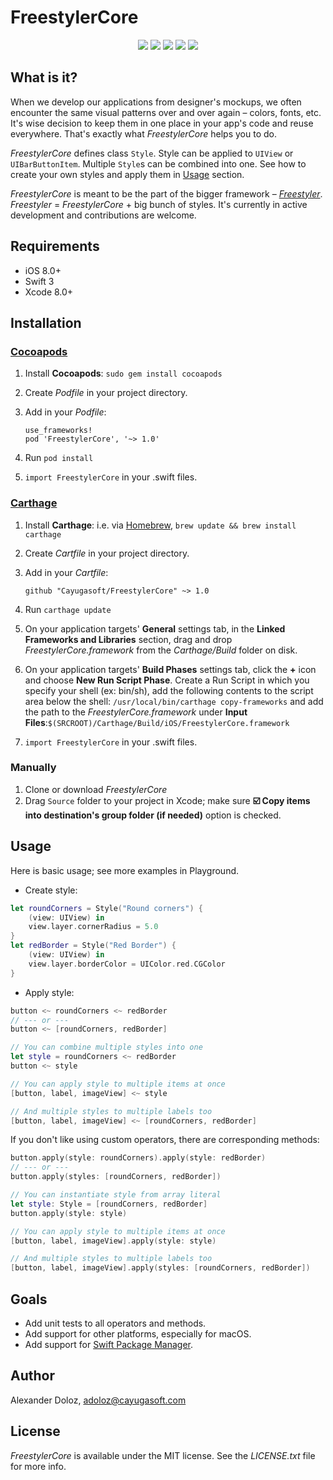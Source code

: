 # FreestylerCore

<p align="center">
<a href="http://cocoapods.org/pods/FreestylerCore"><img src="https://img.shields.io/cocoapods/v/FreestylerCore.svg?style=flat"></a>
<a href="http://cocoapods.org/pods/FreestylerCore"><img src="https://img.shields.io/cocoapods/l/FreestylerCore.svg?style=flat"></a>
<a href="http://cocoapods.org/pods/FreestylerCore"><img src="https://img.shields.io/cocoapods/p/FreestylerCore.svg?style=flat"></a>
<a href="https://github.com/Carthage/Carthage"><img src="https://img.shields.io/badge/Carthage-compatible-4BC51D.svg?style=flat"></a>
<a href="http://cayugasoft.com/?utm_source=github"><img src="https://rawgithub.com/cayugasoft/Resources/master/Badges_by_Cayuga/by_Cayuga.svg"></a>
</p>


## What is it?
When we develop our applications from designer's mockups, we often encounter the same visual patterns over and over again – colors, fonts, etc. It's wise decision to keep them in one place in your app's code and reuse everywhere. That's exactly what *FreestylerCore* helps you to do.

*FreestylerCore* defines class `Style`. Style can be applied to `UIView` or `UIBarButtonItem`. Multiple `Style`s can be combined into one. See how to create your own styles and apply them in [Usage](#usage) section.

*FreestylerCore* is meant to be the part of the bigger framework – [*Freestyler*](https://github.com/cayugasoft/Freestyler). *Freestyler* = *FreestylerCore* + big bunch of styles. It's currently in active development and contributions are welcome.

## Requirements
* iOS 8.0+
* Swift 3
* Xcode 8.0+

## Installation
### [Cocoapods](http://cocoapods.org)
1. Install **Cocoapods**: `sudo gem install cocoapods`
2. Create *Podfile* in your project directory.
3. Add in your *Podfile*:

	```
	use_frameworks!
	pod 'FreestylerCore', '~> 1.0'
	```
4. Run `pod install`
5. `import FreestylerCore` in your .swift files.

### [Carthage](https://github.com/Carthage/Carthage)
1. Install **Carthage**: i.e. via [Homebrew](http://brew.sh), `brew update && brew install carthage`
2. Create *Cartfile* in your project directory.
3. Add in your *Cartfile*:
	
	```
	github "Cayugasoft/FreestylerCore" ~> 1.0
	```
4. Run `carthage update`
5. On your application targets' **General** settings tab, in the **Linked Frameworks and Libraries** section, drag and drop *FreestylerCore.framework* from the *Carthage/Build* folder on disk.
6. On your application targets' **Build Phases** settings tab, click the **+** icon and choose **New Run Script Phase**. Create a Run Script in which you specify your shell (ex: bin/sh), add the following contents to the script area below the shell: `/usr/local/bin/carthage copy-frameworks` and add the path to the *FreestylerCore.framework* under **Input Files**:`$(SRCROOT)/Carthage/Build/iOS/FreestylerCore.framework`
7. `import FreestylerCore` in your .swift files.

### Manually
1. Clone or download *FreestylerCore*
2. Drag `Source` folder to your project in Xcode; make sure **☑️ Copy items into destination's group folder (if needed)** option is checked.

## Usage
Here is basic usage; see more examples in Playground.

- Create style:

```swift
let roundCorners = Style("Round corners") {
    (view: UIView) in
    view.layer.cornerRadius = 5.0
}
let redBorder = Style("Red Border") {
    (view: UIView) in
    view.layer.borderColor = UIColor.red.CGColor
}
```

- Apply style:

```swift
button <~ roundCorners <~ redBorder
// --- or ---
button <~ [roundCorners, redBorder]

// You can combine multiple styles into one 
let style = roundCorners <~ redBorder
button <~ style

// You can apply style to multiple items at once
[button, label, imageView] <~ style

// And multiple styles to multiple labels too
[button, label, imageView] <~ [roundCorners, redBorder]

```

If you don't like using custom operators, there are corresponding methods:

```swift
button.apply(style: roundCorners).apply(style: redBorder)
// --- or ---
button.apply(styles: [roundCorners, redBorder])

// You can instantiate style from array literal
let style: Style = [roundCorners, redBorder]
button.apply(style: style)

// You can apply style to multiple items at once
[button, label, imageView].apply(style: style)

// And multiple styles to multiple labels too
[button, label, imageView].apply(styles: [roundCorners, redBorder])
```

## Goals
* Add unit tests to all operators and methods.
* Add support for other platforms, especially for macOS.
* Add support for [Swift Package Manager](https://swift.org/package-manager/).

## Author

Alexander Doloz, [adoloz@cayugasoft.com](mailto:adoloz@cayugasoft.com)

## License

*FreestylerCore* is available under the MIT license. See the *LICENSE.txt* file for more info.